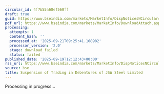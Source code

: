 ```yaml
---
circular_id: 4f7b55a68ef560ff
draft: true
guid: https://www.bseindia.com/markets/MarketInfo/DispNoticesNCirculars.aspx?Noticeid={D35FB82F-7EC5-4DE6-B32D-CD5AEB5997A4}&noticeno=20250919-18&dt=09/19/2025&icount=18&totcount=44&flag=0
pdf_url: https://www.bseindia.com/markets/MarketInfo/DownloadAttach.aspx?id=20250919-18&attachedId=
processing:
  attempts: 1
  content_hash: ''
  processed_at: '2025-09-21T09:25:41.168982'
  processor_version: '2.0'
  stage: download_failed
  status: failed
published_date: '2025-09-19T12:12:43+00:00'
rss_url: https://www.bseindia.com/markets/MarketInfo/DispNoticesNCirculars.aspx?Noticeid={D35FB82F-7EC5-4DE6-B32D-CD5AEB5997A4}&noticeno=20250919-18&dt=09/19/2025&icount=18&totcount=44&flag=0
source: bse
title: Suspension of Trading in Debentures of JSW Steel Limited
---
```


Processing in progress...